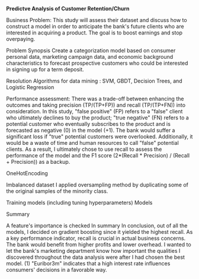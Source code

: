 **Predictve Analysis of Customer Retention/Churn**

Business Problem: This study will assess their dataset and discuss how to construct a model in order to anticipate the bank's future clients who are interested in acquiring a product. The goal is to boost earnings and stop overpaying.

Problem Synopsis Create a categorization model based on consumer personal data, marketing campaign data, and economic background characteristics to forecast prospective customers who could be interested in signing up for a term deposit.

Resolution Algorithms for data mining : SVM, GBDT, Decision Trees, and Logistic Regression

Performance assessment:
  There was a trade-off between enhancing the outcomes and taking precision (TP/(TP+FP)) and recall (TP/(TP+FN)) into consideration. In this study, "false positive" (FP) refers to a "false" client who ultimately declines to buy the product; "true negative" (FN) refers to a potential customer who eventually subscribes to the product and is forecasted as negative (0) in the model (+1). The bank would suffer a significant loss if "true" potential customers were overlooked. Additionally, it would be a waste of time and human resources to call "false" potential clients. As a result, I ultimately chose to use recall to assess the performance of the model and the F1 score (2*(Recall * Precision) / (Recall + Precision)) as a backup.

OneHotEncoding

Imbalanced dataset I applied oversampling method by duplicating some of the original samples of the minority class.

Training models (including tuning hyperparameters) Models

Summary 
  
A feature's importance is checked In summary In conclusion, out of all the models, I decided on gradient boosting since it yielded the highest recall. As a key performance indicator, recall is crucial in actual business concerns. The bank would benefit from higher profits and lower overhead. I wanted to let the bank's marketing department know how important the qualities I discovered throughout the data analysis were after I had chosen the best model. (1) "Euribor3m" indicates that a high interest rate influences consumers' decisions in a favorable way.
